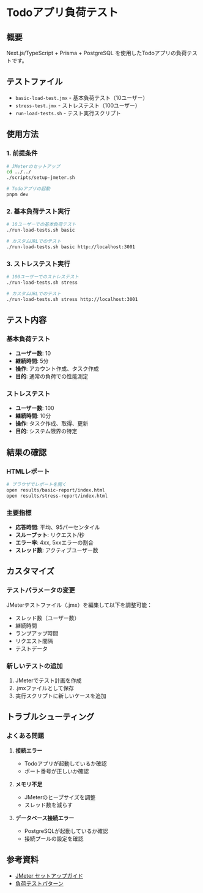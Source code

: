 # Todoアプリ負荷テスト

## 概要

Next.js/TypeScript + Prisma + PostgreSQL を使用したTodoアプリの負荷テストです。

## テストファイル

- `basic-load-test.jmx` - 基本負荷テスト（10ユーザー）
- `stress-test.jmx` - ストレステスト（100ユーザー）
- `run-load-tests.sh` - テスト実行スクリプト

## 使用方法

### 1. 前提条件

```bash
# JMeterのセットアップ
cd ../../
./scripts/setup-jmeter.sh

# Todoアプリの起動
pnpm dev
```

### 2. 基本負荷テスト実行

```bash
# 10ユーザーでの基本負荷テスト
./run-load-tests.sh basic

# カスタムURLでのテスト
./run-load-tests.sh basic http://localhost:3001
```

### 3. ストレステスト実行

```bash
# 100ユーザーでのストレステスト
./run-load-tests.sh stress

# カスタムURLでのテスト
./run-load-tests.sh stress http://localhost:3001
```

## テスト内容

### 基本負荷テスト
- **ユーザー数**: 10
- **継続時間**: 5分
- **操作**: アカウント作成、タスク作成
- **目的**: 通常の負荷での性能測定

### ストレステスト
- **ユーザー数**: 100
- **継続時間**: 10分
- **操作**: タスク作成、取得、更新
- **目的**: システム限界の特定

## 結果の確認

### HTMLレポート
```bash
# ブラウザでレポートを開く
open results/basic-report/index.html
open results/stress-report/index.html
```

### 主要指標
- **応答時間**: 平均、95パーセンタイル
- **スループット**: リクエスト/秒
- **エラー率**: 4xx, 5xxエラーの割合
- **スレッド数**: アクティブユーザー数

## カスタマイズ

### テストパラメータの変更
JMeterテストファイル（.jmx）を編集して以下を調整可能：

- スレッド数（ユーザー数）
- 継続時間
- ランプアップ時間
- リクエスト間隔
- テストデータ

### 新しいテストの追加
1. JMeterでテスト計画を作成
2. .jmxファイルとして保存
3. 実行スクリプトに新しいケースを追加

## トラブルシューティング

### よくある問題

1. **接続エラー**
   - Todoアプリが起動しているか確認
   - ポート番号が正しいか確認

2. **メモリ不足**
   - JMeterのヒープサイズを調整
   - スレッド数を減らす

3. **データベース接続エラー**
   - PostgreSQLが起動しているか確認
   - 接続プールの設定を確認

## 参考資料

- [JMeter セットアップガイド](../../docs/jmeter/JMETER_SETUP.md)
- [負荷テストパターン](../../docs/load-testing/LOAD_TESTING_PATTERNS.md)
